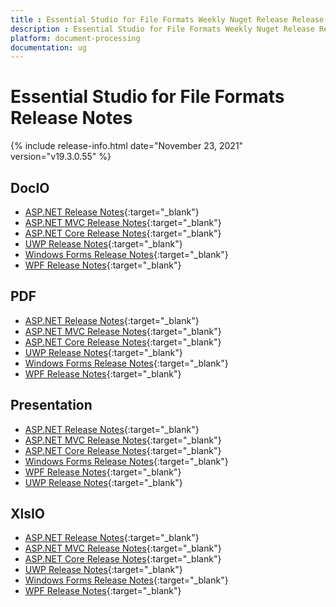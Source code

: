 ```yaml
---
title : Essential Studio for File Formats Weekly Nuget Release Release Notes  
description : Essential Studio for File Formats Weekly Nuget Release Release Notes  
platform: document-processing
documentation: ug
---
```


# Essential Studio for File Formats  Release Notes  

{% include release-info.html date="November 23, 2021" version="v19.3.0.55" %} 

## DocIO

* [ASP.NET Release Notes](/aspnet/release-notes/v19.3.0.55#docio){:target="_blank"}
* [ASP.NET MVC Release Notes](/aspnetmvc/release-notes/v19.3.0.55#docio){:target="_blank"}
* [ASP.NET Core Release Notes](/aspnet-core/release-notes/v19.3.0.55#docio){:target="_blank"}
* [UWP Release Notes](/uwp/release-notes/v19.3.0.55#docio){:target="_blank"}
* [Windows Forms Release Notes](/windowsforms/release-notes/v19.3.0.55#docio){:target="_blank"}
* [WPF Release Notes](/wpf/release-notes/v19.3.0.55#docio){:target="_blank"}


## PDF

* [ASP.NET Release Notes](/aspnet/release-notes/v19.3.0.55#pdf){:target="_blank"}
* [ASP.NET MVC Release Notes](/aspnetmvc/release-notes/v19.3.0.55#pdf){:target="_blank"}
* [ASP.NET Core Release Notes](/aspnet-core/release-notes/v19.3.0.55#pdf){:target="_blank"}
* [UWP Release Notes](/uwp/release-notes/v19.3.0.55#pdf){:target="_blank"}
* [Windows Forms Release Notes](/windowsforms/release-notes/v19.3.0.55#pdf){:target="_blank"}
* [WPF Release Notes](/wpf/release-notes/v19.3.0.55#pdf){:target="_blank"}


## Presentation

* [ASP.NET Release Notes](/aspnet/release-notes/v19.3.0.55#presentation){:target="_blank"}
* [ASP.NET MVC Release Notes](/aspnetmvc/release-notes/v19.3.0.55#presentation){:target="_blank"}
* [ASP.NET Core Release Notes](/aspnet-core/release-notes/v19.3.0.55#presentation){:target="_blank"}
* [Windows Forms Release Notes](/windowsforms/release-notes/v19.3.0.55#presentation){:target="_blank"}
* [WPF Release Notes](/wpf/release-notes/v19.3.0.55#presentation){:target="_blank"}
* [UWP Release Notes](/uwp/release-notes/v19.3.0.55#presentation){:target="_blank"}


## XlsIO

* [ASP.NET Release Notes](/aspnet/release-notes/v19.3.0.55#xlsio){:target="_blank"}
* [ASP.NET MVC Release Notes](/aspnetmvc/release-notes/v19.3.0.55#xlsio){:target="_blank"}
* [ASP.NET Core Release Notes](/aspnet-core/release-notes/v19.3.0.55#xlsio){:target="_blank"}
* [UWP Release Notes](/uwp/release-notes/v19.3.0.55#xlsio){:target="_blank"}
* [Windows Forms Release Notes](/windowsforms/release-notes/v19.3.0.55#xlsio){:target="_blank"}
* [WPF Release Notes](/wpf/release-notes/v19.3.0.55#xlsio){:target="_blank"}